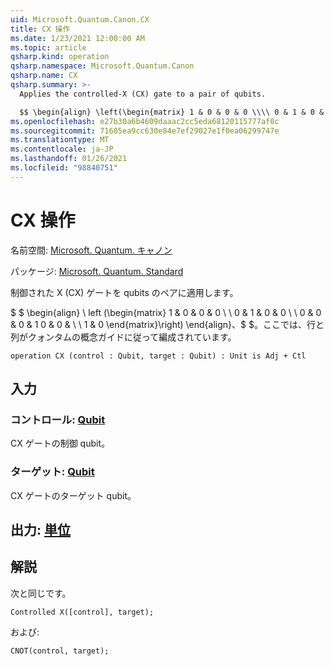 ```yaml
---
uid: Microsoft.Quantum.Canon.CX
title: CX 操作
ms.date: 1/23/2021 12:00:00 AM
ms.topic: article
qsharp.kind: operation
qsharp.namespace: Microsoft.Quantum.Canon
qsharp.name: CX
qsharp.summary: >-
  Applies the controlled-X (CX) gate to a pair of qubits.

  $$ \begin{align} \left(\begin{matrix} 1 & 0 & 0 & 0 \\\\ 0 & 1 & 0 & 0 \\\\ 0 & 0 & 0 & 1 \\\\ 0 & 0 & 1 & 0 \end{matrix}\right) \end{align}, $$ where rows and columns are organized as in the quantum concepts guide.
ms.openlocfilehash: e27b30a6b4609daaac2cc5eda68120115777af0c
ms.sourcegitcommit: 71605ea9cc630e84e7ef29027e1f0ea06299747e
ms.translationtype: MT
ms.contentlocale: ja-JP
ms.lasthandoff: 01/26/2021
ms.locfileid: "98840751"
---
```

# <a name="cx-operation"></a>CX 操作

名前空間: [Microsoft. Quantum. キャノン](xref:Microsoft.Quantum.Canon)

パッケージ: [Microsoft. Quantum. Standard](https://nuget.org/packages/Microsoft.Quantum.Standard)


制御された X (CX) ゲートを qubits のペアに適用します。

$ $ \begin{align} \ left (\begin{matrix} 1 & 0 & 0 & 0 \\ \\ 0 & 1 & 0 & 0 \\ \\ 0 & 0 & 0 & 1 0 & 0 & \\ \\ 1 & 0 \end{matrix}\right) \end{align}、$ $。ここでは、行と列がクォンタムの概念ガイドに従って編成されています。

```qsharp
operation CX (control : Qubit, target : Qubit) : Unit is Adj + Ctl
```


## <a name="input"></a>入力

### <a name="control--qubit"></a>コントロール: [Qubit](xref:microsoft.quantum.lang-ref.qubit)

CX ゲートの制御 qubit。


### <a name="target--qubit"></a>ターゲット: [Qubit](xref:microsoft.quantum.lang-ref.qubit)

CX ゲートのターゲット qubit。



## <a name="output--unit"></a>出力: [単位](xref:microsoft.quantum.lang-ref.unit)



## <a name="remarks"></a>解説

次と同じです。

```qsharp
Controlled X([control], target);
```

および:

```qsharp
CNOT(control, target);
```